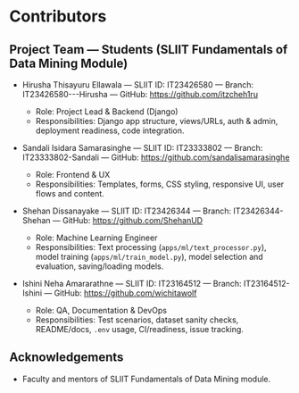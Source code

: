 # Contributors

## Project Team — Students (SLIIT Fundamentals of Data Mining Module)

- Hirusha Thisayuru Ellawala — SLIIT ID: IT23426580 — Branch: IT23426580---Hirusha — GitHub: https://github.com/itzcheh1ru
  - Role: Project Lead & Backend (Django)
  - Responsibilities: Django app structure, views/URLs, auth & admin, deployment readiness, code integration.

- Sandali Isidara Samarasinghe — SLIIT ID: IT23333802 — Branch: IT23333802-Sandali — GitHub: https://github.com/sandalisamarasinghe
  - Role: Frontend & UX
  - Responsibilities: Templates, forms, CSS styling, responsive UI, user flows and content.

- Shehan Dissanayake — SLIIT ID: IT23426344 — Branch: IT23426344-Shehan — GitHub: https://github.com/ShehanUD
  - Role: Machine Learning Engineer
  - Responsibilities: Text processing (`apps/ml/text_processor.py`), model training (`apps/ml/train_model.py`), model selection and evaluation, saving/loading models.

- Ishini Neha Amararathne — SLIIT ID: IT23164512 — Branch: IT23164512-Ishini — GitHub: https://github.com/wichitawolf
  - Role: QA, Documentation & DevOps
  - Responsibilities: Test scenarios, dataset sanity checks, README/docs, `.env` usage, CI/readiness, issue tracking.

## Acknowledgements

- Faculty and mentors of SLIIT Fundamentals of Data Mining module.
